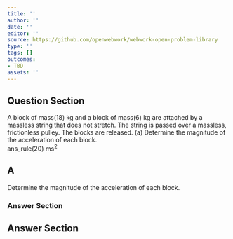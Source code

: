 ```yaml
---
title: ''
author: ''
date: ''
editor: ''
source: https://github.com/openwebwork/webwork-open-problem-library
type: ''
tags: []
outcomes:
- TBD
assets: ''
---
```


## Question Section 

 
A block of mass(18) kg and a block of mass(6) kg are attached by a massless string that does not stretch. The string is passed over a massless, frictionless pulley. The blocks are released. 
(a) Determine the magnitude of the acceleration of each block.  
 ans_rule(20) ms<sup>2<sup>
## A
Determine the magnitude of the acceleration of each block.  
### Answer Section


## Answer Section


